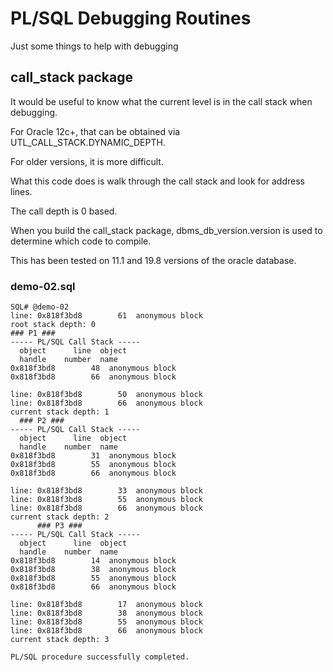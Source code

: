 PL/SQL Debugging Routines
=========================

Just some things to help with debugging

## call_stack package

It would be useful to know what the current level is in the call stack when debugging.

For Oracle 12c+, that can be obtained via UTL_CALL_STACK.DYNAMIC_DEPTH.

For older versions, it is more difficult.

What this code does is walk through the call stack and look for address lines.

The call depth is 0 based. 

When you build the call_stack package, dbms_db_version.version is used to determine which code to compile.

This has been tested on 11.1 and 19.8 versions of the oracle database.


### demo-02.sql

```text
SQL# @demo-02
line: 0x818f3bd8        61  anonymous block
root stack depth: 0
### P1 ###
----- PL/SQL Call Stack -----
  object      line  object
  handle    number  name
0x818f3bd8        48  anonymous block
0x818f3bd8        66  anonymous block

line: 0x818f3bd8        50  anonymous block
line: 0x818f3bd8        66  anonymous block
current stack depth: 1
  ### P2 ###
----- PL/SQL Call Stack -----
  object      line  object
  handle    number  name
0x818f3bd8        31  anonymous block
0x818f3bd8        55  anonymous block
0x818f3bd8        66  anonymous block

line: 0x818f3bd8        33  anonymous block
line: 0x818f3bd8        55  anonymous block
line: 0x818f3bd8        66  anonymous block
current stack depth: 2
      ### P3 ###
----- PL/SQL Call Stack -----
  object      line  object
  handle    number  name
0x818f3bd8        14  anonymous block
0x818f3bd8        38  anonymous block
0x818f3bd8        55  anonymous block
0x818f3bd8        66  anonymous block

line: 0x818f3bd8        17  anonymous block
line: 0x818f3bd8        38  anonymous block
line: 0x818f3bd8        55  anonymous block
line: 0x818f3bd8        66  anonymous block
current stack depth: 3

PL/SQL procedure successfully completed.

```



